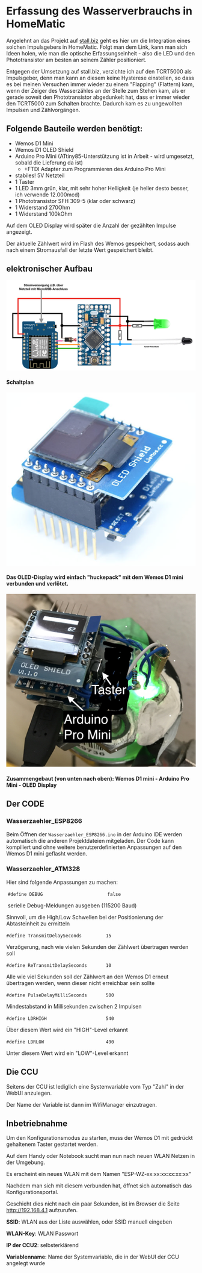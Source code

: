 # Erfassung des Wasserverbrauchs in HomeMatic

Angelehnt an das Projekt auf [stall.biz](https://www.stall.biz/project/impulsgeber-fuer-den-wasserzaehler-selbst-gebaut) geht
es hier um die Integration eines solchen Impulsgebers in HomeMatic. Folgt man dem Link, kann man sich Ideen holen, wie man die optische Erfassungseinheit - also die LED 
und den Phototransistor am besten an seinem Zähler positioniert.

Entgegen der Umsetzung auf stall.biz, verzichte ich auf den TCRT5000 als Impulsgeber, denn man kann an diesem keine Hysterese einstellen, so dass es bei meinen Versuchen immer wieder zu einem "Flapping" (Flattern) kam, wenn der 
Zeiger des Wasserzähles an der Stelle zum Stehen kam, als er gerade soweit den Phototransistor abgedunkelt hat, dass er immer wieder den TCRT5000 zum Schalten brachte.
Dadurch kam es zu ungewollten Impulsen und Zählvorgängen.

## Folgende Bauteile werden benötigt:
- Wemos D1 Mini
- Wemos D1 OLED Shield
- Arduino Pro Mini (ATtiny85-Unterstützung ist in Arbeit - wird umgesetzt, sobald die Lieferung da ist)
  - +FTDI Adapter zum Programmieren des Arduino Pro Mini
- stabiles! 5V Netzteil
- 1 Taster
- 1 LED 3mm grün, klar, mit sehr hoher Helligkeit (je heller desto besser, ich verwende 12.000mcd)
- 1 Phototransistor SFH 309-5 (klar oder schwarz)
- 1 Widerstand 270Ohm
- 1 Widerstand 100kOhm

Auf dem OLED Display wird später die Anzahl der gezählten Impulse angezeigt.



Der aktuelle Zählwert wird im Flash des Wemos gespeichert, sodass auch nach einem Stromausfall der letzte Wert gespeichert bleibt.

## elektronischer Aufbau
![Wiring](Images/Schaltplan.png)
#### Schaltplan

![OLEDStack](Images/Wemos_OLED_Stack.png)
#### Das OLED-Display wird einfach "huckepack" mit dem Wemos D1 mini verbunden und verlötet.

![Assembly](Images/Assembly.jpeg)
#### Zusammengebaut (von unten nach oben): Wemos D1 mini - Arduino Pro Mini - OLED Display

## Der CODE
### Wasserzaehler_ESP8266
Beim Öffnen der ```Wasserzaehler_ESP8266.ino``` in der Arduino IDE werden automatisch die anderen Projektdateien mitgeladen.
Der Code kann kompiliert und ohne weitere benutzerdefinierten Anpassungen auf den Wemos D1 mini geflasht werden.

### Wasserzaehler_ATM328
Hier sind folgende Anpassungen zu machen:

  ```#define DEBUG                        false```
  
  serielle Debug-Meldungen ausgeben (115200 Baud)
  
  Sinnvoll, um die High/Low Schwellen bei der Positionierung der Abtasteinheit zu ermitteln
  
  ```#define TransmitDelaySeconds         15```
  
  Verzögerung, nach wie vielen Sekunden der Zählwert übertragen werden soll
  
  ```#define ReTransmitDelaySeconds       10```
  
  Alle wie viel Sekunden soll der Zählwert an den Wemos D1 erneut übertragen werden, wenn dieser nicht erreichbar sein sollte
  
  ```#define PulseDelayMilliSeconds       500```
  
  Mindestabstand in Millisekunden zwischen 2 Impulsen
  
  ```#define LDRHIGH                      540```
  
  Über diesem Wert wird ein "HIGH"-Level erkannt
  
  ```#define LDRLOW                       490```
  
  Unter diesem Wert wird ein "LOW"-Level erkannt
  
## Die CCU

Seitens der CCU ist lediglich eine Systemvariable vom Typ "Zahl" in der WebUI anzulegen.

Der Name der Variable ist dann im WifiManager einzutragen.

## Inbetriebnahme

Um den Konfigurationsmodus zu starten, muss der Wemos D1 mit gedrückt gehaltenem Taster gestartet werden.

Auf dem Handy oder Notebook sucht man nun nach neuen WLAN Netzen in der Umgebung. 

Es erscheint ein neues WLAN mit dem Namen "ESP-WZ-xx:xx:xx:xx:xx:xx"

Nachdem man sich mit diesem verbunden hat, öffnet sich automatisch das Konfigurationsportal.

Geschieht dies nicht nach ein paar Sekunden, ist im Browser die Seite http://192.168.4.1 aufzurufen.

**SSID**: WLAN aus der Liste auswählen, oder SSID manuell eingeben

**WLAN-Key**: WLAN Passwort

**IP der CCU2**: selbsterklärend

**Variablenname**: Name der Systemvariable, die in der WebUI der CCU angelegt wurde

